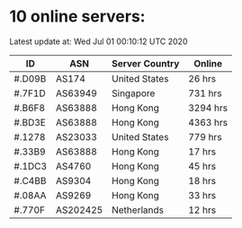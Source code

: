 # 10 online servers:

Latest update at: Wed Jul 01 00:10:12 UTC 2020

| ID | ASN | Server Country | Online |
| -- | --- | -------------- | ------ |
| #.D09B | AS174 | United States | 26 hrs |
| #.7F1D | AS63949 | Singapore | 731 hrs |
| #.B6F8 | AS63888 | Hong Kong | 3294 hrs |
| #.BD3E | AS63888 | Hong Kong | 4363 hrs |
| #.1278 | AS23033 | United States | 779 hrs |
| #.33B9 | AS63888 | Hong Kong | 17 hrs |
| #.1DC3 | AS4760 | Hong Kong | 45 hrs |
| #.C4BB | AS9304 | Hong Kong | 18 hrs |
| #.08AA | AS9269 | Hong Kong | 33 hrs |
| #.770F | AS202425 | Netherlands | 12 hrs |

